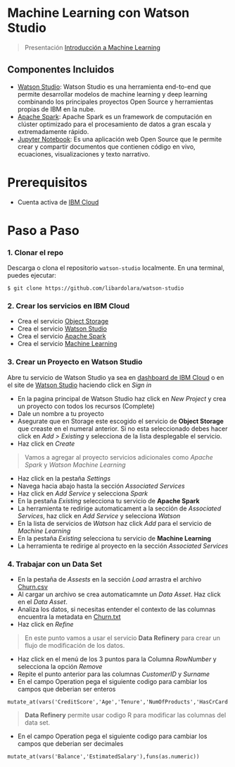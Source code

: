# Machine Learning con Watson Studio

> Presentación [Introducción a Machine Learning](https://ibm.box.com/v/ml-ppt)

## Componentes Incluidos
* [Watson Studio](https://console.bluemix.net/catalog/services/watson-studio): Watson Studio es una herramienta end-to-end que permite desarrollar modelos de machine learning y deep learning combinando los principales proyectos Open Source y herramientas propias de IBM en la nube.
* [Apache Spark](https://console.bluemix.net/catalog/services/apache-spark): Apache Spark es un framework de computación en clúster optimizado para el procesamiento de datos a gran escala y extremadamente rápido.
* [Jupyter Notebook](http://jupyter.org/): Es una aplicación web Open Source que le permite crear y compartir documentos que contienen código en vivo, ecuaciones, visualizaciones y texto narrativo.

# Prerequisitos

* Cuenta activa de [IBM Cloud](https://console.bluemix.net)

# Paso a Paso

### 1. Clonar el repo

Descarga o clona el repositorio `watson-studio` localmente. 
En una terminal, puedes ejecutar:

```
$ git clone https://github.com/libardolara/watson-studio
```

### 2. Crear los servicios en IBM Cloud

* Crea el servicio [Object Storage](https://console.bluemix.net/catalog/services/cloud-object-storage)
* Crea el servicio [Watson Studio](https://console.bluemix.net/catalog/services/watson-studio)
* Crea el servicio [Apache Spark](https://console.bluemix.net/catalog/services/apache-spark)
* Crea el servicio [Machine Learning](https://console.bluemix.net/catalog/services/machine-learning)

### 3. Crear un Proyecto en Watson Studio

Abre tu servicio de Watson Studio ya sea en [dashboard de IBM Cloud](https://console.bluemix.net/dashboard/apps/) o en el site de [Watson Studio](https://www.ibm.com/cloud/watson-studio) haciendo click en _Sign in_

* En la pagina principal de Watson Studio haz click en _New Project_ y crea un proyecto con todos los recursos (Complete)
* Dale un nombre a tu proyecto
* Asegurate que en Storage este escogido el servicio de **Object Storage** que creaste en el numeral anterior. Si no esta seleccionado debes hacer click en _Add > Existing_ y selecciona de la lista desplegable el servicio.
* Haz click en _Create_

> Vamos a agregar al proyecto servicios adicionales como _Apache Spark_ y _Watson Machine Learning_

* Haz click en la pestaña _Settings_
* Navega hacia abajo hasta la sección _Associated Services_ 
* Haz click en _Add Service_ y selecciona _Spark_
* En la pestaña _Existing_ selecciona tu servicio de **Apache Spark**
* La herramienta te redirige automaticament a la sección de _Associated Services_, haz click en _Add Service_ y selecciona _Watson_
* En la lista de servicios de _Watson_ haz click _Add_ para el servicio de _Machine Learning_
* En la pestaña _Existing_ selecciona tu servicio de **Machine Learning**
* La herramienta te redirige al proyecto en la sección _Associated Services_

### 4. Trabajar con un Data Set

* En la pestaña de _Assests_ en la sección _Load_ arrastra el archivo [Churn.csv](Churn.csv)
* Al cargar un archivo se crea automaticamnte un _Data Asset_. Haz click en el _Data Asset_.
* Analiza los datos, si necesitas entender el contexto de las columnas encuentra la metadata en [Churn.txt](Churn.txt)
* Haz click en _Refine_

> En este punto vamos a usar el servicio **Data Refinery** para crear un flujo de modificación de los datos.

* Haz click en el menú de los 3 puntos para la Columna _RowNumber_ y selecciona la opción _Remove_
* Repite el punto anterior para las columnas _CustomerID_ y _Surname_
* En el campo Operation pega el siguiente codigo para cambiar los campos que deberian ser enteros

```
mutate_at(vars('CreditScore','Age','Tenure','NumOfProducts','HasCrCard','IsActiveMember','Exited'),funs(as.integer))
```

> **Data Refinery** permite usar codigo R para modificar las columnas del data set.

* En el campo Operation pega el siguiente codigo para cambiar los campos que deberian ser decimales

```
mutate_at(vars('Balance','EstimatedSalary'),funs(as.numeric))
```


